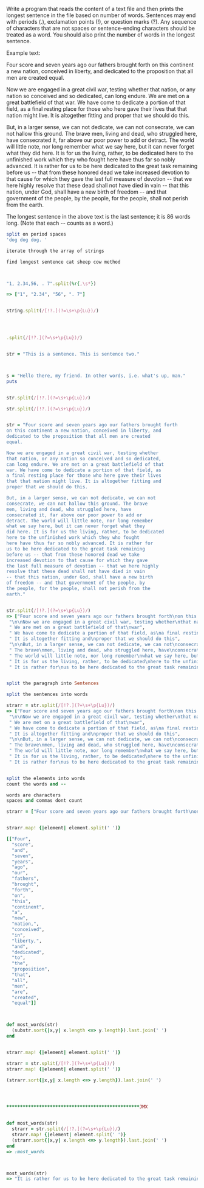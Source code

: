 Write a program that reads the content of a text file and then prints the longest sentence in the file based on number of words. Sentences may end with periods (.), exclamation points (!), or question marks (?). Any sequence of characters that are not spaces or sentence-ending characters should be treated as a word. You should also print the number of words in the longest sentence.

Example text:

Four score and seven years ago our fathers brought forth
on this continent a new nation, conceived in liberty, and
dedicated to the proposition that all men are created
equal.

Now we are engaged in a great civil war, testing whether
that nation, or any nation so conceived and so dedicated,
can long endure. We are met on a great battlefield of that
war. We have come to dedicate a portion of that field, as
a final resting place for those who here gave their lives
that that nation might live. It is altogether fitting and
proper that we should do this.

But, in a larger sense, we can not dedicate, we can not
consecrate, we can not hallow this ground. The brave
men, living and dead, who struggled here, have
consecrated it, far above our poor power to add or
detract. The world will little note, nor long remember
what we say here, but it can never forget what they
did here. It is for us the living, rather, to be dedicated
here to the unfinished work which they who fought
here have thus far so nobly advanced. It is rather for
us to be here dedicated to the great task remaining
before us -- that from these honored dead we take
increased devotion to that cause for which they gave
the last full measure of devotion -- that we here highly
resolve that these dead shall not have died in vain
-- that this nation, under God, shall have a new birth
of freedom -- and that government of the people, by
the people, for the people, shall not perish from the
earth.


The longest sentence in the above text is the last sentence; it is 86 words long. (Note that each -- counts as a word.)

```ruby
split on period spaces
'dog dog dog. ' 

iterate through the array of strings

find longest sentence cat sheep cow method



"1, 2.34,56, . 7".split(%r{,\s*})

=> ["1", "2.34", "56", ". 7"]


string.split(/[!?.](?=\s+\p{Lu})/)




.split(/[!?.](?=\s+\p{Lu})/)


str = "This is a sentence. This is sentence two."



s = "Hello there, my friend. In other words, i.e. what's up, man."
puts 


str.split(/[!?.](?=\s+\p{Lu})/)

str.split(/[!?.](?=\s+\p{Lu})/)


str = "Four score and seven years ago our fathers brought forth
on this continent a new nation, conceived in liberty, and
dedicated to the proposition that all men are created
equal.

Now we are engaged in a great civil war, testing whether
that nation, or any nation so conceived and so dedicated,
can long endure. We are met on a great battlefield of that
war. We have come to dedicate a portion of that field, as
a final resting place for those who here gave their lives
that that nation might live. It is altogether fitting and
proper that we should do this.

But, in a larger sense, we can not dedicate, we can not
consecrate, we can not hallow this ground. The brave
men, living and dead, who struggled here, have
consecrated it, far above our poor power to add or
detract. The world will little note, nor long remember
what we say here, but it can never forget what they
did here. It is for us the living, rather, to be dedicated
here to the unfinished work which they who fought
here have thus far so nobly advanced. It is rather for
us to be here dedicated to the great task remaining
before us -- that from these honored dead we take
increased devotion to that cause for which they gave
the last full measure of devotion -- that we here highly
resolve that these dead shall not have died in vain
-- that this nation, under God, shall have a new birth
of freedom -- and that government of the people, by
the people, for the people, shall not perish from the
earth."


str.split(/[!?.](?=\s+\p{Lu})/)
=> ["Four score and seven years ago our fathers brought forth\non this continent a new nation, conceived in liberty, and\ndedicated to the proposition that all men are created\nequal",
 "\n\nNow we are engaged in a great civil war, testing whether\nthat nation, or any nation so conceived and so dedicated,\ncan long endure",
 " We are met on a great battlefield of that\nwar",
 " We have come to dedicate a portion of that field, as\na final resting place for those who here gave their lives\nthat that nation might live",
 " It is altogether fitting and\nproper that we should do this",
 "\n\nBut, in a larger sense, we can not dedicate, we can not\nconsecrate, we can not hallow this ground",
 " The brave\nmen, living and dead, who struggled here, have\nconsecrated it, far above our poor power to add or\ndetract",
 " The world will little note, nor long remember\nwhat we say here, but it can never forget what they\ndid here",
 " It is for us the living, rather, to be dedicated\nhere to the unfinished work which they who fought\nhere have thus far so nobly advanced",
 " It is rather for\nus to be here dedicated to the great task remaining\nbefore us -- that from these honored dead we take\nincreased devotion to that cause for which they gave\nthe last full measure of devotion -- that we here highly\nresolve that these dead shall not have died in vain\n-- that this nation, under God, shall have a new birth\nof freedom -- and that government of the people, by\nthe people, for the people, shall not perish from the\nearth."]


split the paragraph into Sentences

split the sentences into words

strarr = str.split(/[!?.](?=\s+\p{Lu})/)
=> ["Four score and seven years ago our fathers brought forth\non this continent a new nation, conceived in liberty, and\ndedicated to the proposition that all men are created\nequal",
 "\n\nNow we are engaged in a great civil war, testing whether\nthat nation, or any nation so conceived and so dedicated,\ncan long endure",
 " We are met on a great battlefield of that\nwar",
 " We have come to dedicate a portion of that field, as\na final resting place for those who here gave their lives\nthat that nation might live",
 " It is altogether fitting and\nproper that we should do this",
 "\n\nBut, in a larger sense, we can not dedicate, we can not\nconsecrate, we can not hallow this ground",
 " The brave\nmen, living and dead, who struggled here, have\nconsecrated it, far above our poor power to add or\ndetract",
 " The world will little note, nor long remember\nwhat we say here, but it can never forget what they\ndid here",
 " It is for us the living, rather, to be dedicated\nhere to the unfinished work which they who fought\nhere have thus far so nobly advanced",
 " It is rather for\nus to be here dedicated to the great task remaining\nbefore us -- that from these honored dead we take\nincreased devotion to that cause for which they gave\nthe last full measure of devotion -- that we here highly\nresolve that these dead shall not have died in vain\n-- that this nation, under God, shall have a new birth\nof freedom -- and that government of the people, by\nthe people, for the people, shall not perish from the\nearth."]


split the elements into words
count the words and --

words are characters
spaces and commas dont count

strarr = ["Four score and seven years ago our fathers brought forth\non this continent a new nation, conceived in liberty, and\ndedicated to the proposition that all men are created\nequal"]


strarr.map! {|element| element.split(' ')}

[["Four",
  "score",
  "and",
  "seven",
  "years",
  "ago",
  "our",
  "fathers",
  "brought",
  "forth",
  "on",
  "this",
  "continent",
  "a",
  "new",
  "nation,",
  "conceived",
  "in",
  "liberty,",
  "and",
  "dedicated",
  "to",
  "the",
  "proposition",
  "that",
  "all",
  "men",
  "are",
  "created",
  "equal"]]



def most_words(str)
  (substr.sort{|x,y| x.length <=> y.length}).last.join(' ')
end


strarr.map! {|element| element.split(' ')}

strarr = str.split(/[!?.](?=\s+\p{Lu})/)
strarr.map! {|element| element.split(' ')}

(strarr.sort{|x,y| x.length <=> y.length}).last.join(' ')




*************************************************JMX


def most_words(str)
  strarr = str.split(/[!?.](?=\s+\p{Lu})/)  
  strarr.map! {|element| element.split(' ')}  
  (strarr.sort{|x,y| x.length <=> y.length}).last.join(' ')  
end  
=> :most_words



most_words(str)
=> "It is rather for us to be here dedicated to the great task remaining before us -- that from these honored dead we take increased devotion to that cause for which they gave the last full measure of devotion -- that we here highly resolve that these dead shall not have died in vain -- that this nation, under God, shall have a new birth of freedom -- and that government of the people, by the people, for the people, shall not perish from the earth."















